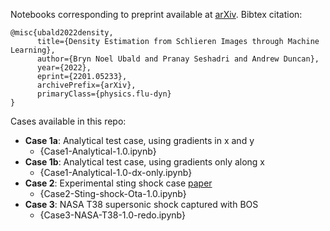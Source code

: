 Notebooks corresponding to preprint available at [arXiv](https://arxiv.org/abs/2201.05233). Bibtex citation:

```
@misc{ubald2022density,
      title={Density Estimation from Schlieren Images through Machine Learning}, 
      author={Bryn Noel Ubald and Pranay Seshadri and Andrew Duncan},
      year={2022},
      eprint={2201.05233},
      archivePrefix={arXiv},
      primaryClass={physics.flu-dyn}
}
```

Cases available in this repo:
- **Case 1a**: Analytical test case, using gradients in x and y 
    - {Case1-Analytical-1.0.ipynb}
- **Case 1b**: Analytical test case, using gradients only along x 
    - {Case1-Analytical-1.0-dx-only.ipynb}
- **Case 2**: Experimental sting shock case [paper](https://iopscience.iop.org/article/10.1088/0957-0233/22/10/104011)
    - {Case2-Sting-shock-Ota-1.0.ipynb}
- **Case 3**: NASA T38 supersonic shock captured with BOS
    - {Case3-NASA-T38-1.0-redo.ipynb}
